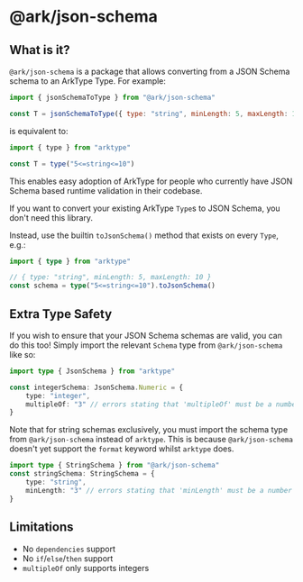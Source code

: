 # @ark/json-schema

## What is it?

`@ark/json-schema` is a package that allows converting from a JSON Schema schema to an ArkType Type. For example:

```js
import { jsonSchemaToType } from "@ark/json-schema"

const T = jsonSchemaToType({ type: "string", minLength: 5, maxLength: 10 })
```

is equivalent to:

```js
import { type } from "arktype"

const T = type("5<=string<=10")
```

This enables easy adoption of ArkType for people who currently have JSON Schema based runtime validation in their codebase.

If you want to convert your existing ArkType `Type`s to JSON Schema, you don't need this library.

Instead, use the builtin `toJsonSchema()` method that exists on every `Type`, e.g.:

```ts
import { type } from "arktype"

// { type: "string", minLength: 5, maxLength: 10 }
const schema = type("5<=string<=10").toJsonSchema()
```

## Extra Type Safety

If you wish to ensure that your JSON Schema schemas are valid, you can do this too! Simply import the relevant `Schema` type from `@ark/json-schema` like so:

```ts
import type { JsonSchema } from "arktype"

const integerSchema: JsonSchema.Numeric = {
	type: "integer",
	multipleOf: "3" // errors stating that 'multipleOf' must be a number
}
```

Note that for string schemas exclusively, you must import the schema type from `@ark/json-schema` instead of `arktype`. This is because `@ark/json-schema` doesn't yet support the `format` keyword whilst `arktype` does.

```ts
import type { StringSchema } from "@ark/json-schema"
const stringSchema: StringSchema = {
	type: "string",
	minLength: "3" // errors stating that 'minLength' must be a number
}
```

## Limitations

- No `dependencies` support
- No `if`/`else`/`then` support
- `multipleOf` only supports integers
